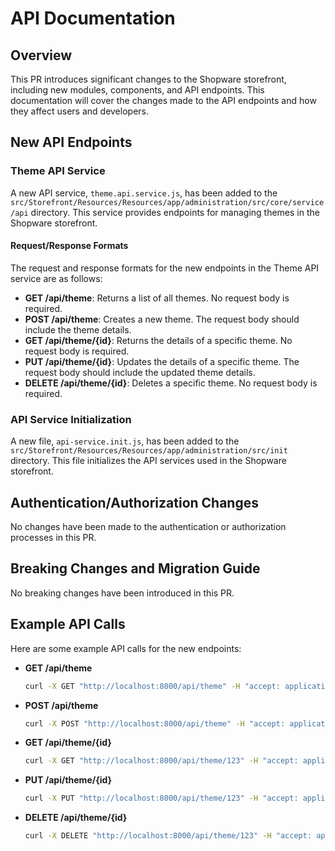 # API Documentation

## Overview

This PR introduces significant changes to the Shopware storefront, including new modules, components, and API endpoints. This documentation will cover the changes made to the API endpoints and how they affect users and developers.

## New API Endpoints

### Theme API Service

A new API service, `theme.api.service.js`, has been added to the `src/Storefront/Resources/Resources/app/administration/src/core/service/api` directory. This service provides endpoints for managing themes in the Shopware storefront.

#### Request/Response Formats

The request and response formats for the new endpoints in the Theme API service are as follows:

- **GET /api/theme**: Returns a list of all themes. No request body is required.
- **POST /api/theme**: Creates a new theme. The request body should include the theme details.
- **GET /api/theme/{id}**: Returns the details of a specific theme. No request body is required.
- **PUT /api/theme/{id}**: Updates the details of a specific theme. The request body should include the updated theme details.
- **DELETE /api/theme/{id}**: Deletes a specific theme. No request body is required.

### API Service Initialization

A new file, `api-service.init.js`, has been added to the `src/Storefront/Resources/Resources/app/administration/src/init` directory. This file initializes the API services used in the Shopware storefront.

## Authentication/Authorization Changes

No changes have been made to the authentication or authorization processes in this PR.

## Breaking Changes and Migration Guide

No breaking changes have been introduced in this PR.

## Example API Calls

Here are some example API calls for the new endpoints:

- **GET /api/theme**

  ```bash
  curl -X GET "http://localhost:8000/api/theme" -H "accept: application/json"
  ```

- **POST /api/theme**

  ```bash
  curl -X POST "http://localhost:8000/api/theme" -H "accept: application/json" -H "Content-Type: application/json" -d "{ \"name\": \"New Theme\", \"description\": \"This is a new theme.\" }"
  ```

- **GET /api/theme/{id}**

  ```bash
  curl -X GET "http://localhost:8000/api/theme/123" -H "accept: application/json"
  ```

- **PUT /api/theme/{id}**

  ```bash
  curl -X PUT "http://localhost:8000/api/theme/123" -H "accept: application/json" -H "Content-Type: application/json" -d "{ \"name\": \"Updated Theme\", \"description\": \"This is an updated theme.\" }"
  ```

- **DELETE /api/theme/{id}**

  ```bash
  curl -X DELETE "http://localhost:8000/api/theme/123" -H "accept: application/json"
  ```